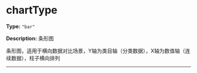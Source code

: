 # chartType

**Type:** `"bar"`

**Description:**
条形图
  
  条形图，适用于横向数据对比场景，Y轴为类目轴（分类数据），X轴为数值轴（连续数据），柱子横向排列

---

